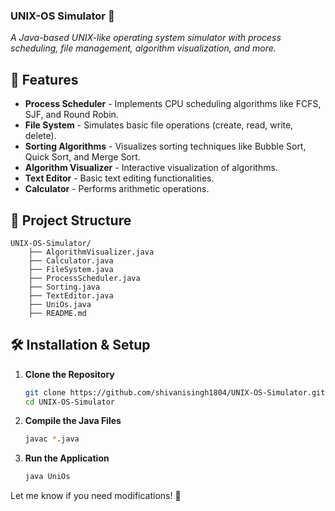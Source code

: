 
### **UNIX-OS Simulator** 🚀  
*A Java-based UNIX-like operating system simulator with process scheduling, file management, algorithm visualization, and more.*  

## **📌 Features**  
- **Process Scheduler** - Implements CPU scheduling algorithms like FCFS, SJF, and Round Robin.  
- **File System** - Simulates basic file operations (create, read, write, delete).  
- **Sorting Algorithms** - Visualizes sorting techniques like Bubble Sort, Quick Sort, and Merge Sort.  
- **Algorithm Visualizer** - Interactive visualization of algorithms.  
- **Text Editor** - Basic text editing functionalities.  
- **Calculator** - Performs arithmetic operations.  

## **📂 Project Structure**  
```
UNIX-OS-Simulator/
    ├── AlgorithmVisualizer.java
    ├── Calculator.java
    ├── FileSystem.java
    ├── ProcessScheduler.java
    ├── Sorting.java
    ├── TextEditor.java
    ├── UniOs.java
    ├── README.md

```  

## **🛠️ Installation & Setup**  
1. **Clone the Repository**  
   ```sh
   git clone https://github.com/shivanisingh1804/UNIX-OS-Simulator.git
   cd UNIX-OS-Simulator
   ```  
2. **Compile the Java Files**  
   ```sh
   javac *.java
   ```  
3. **Run the Application**  
   ```sh
   java UniOs
   ```  
Let me know if you need modifications! 🚀
